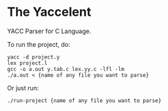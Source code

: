 # The Yaccelent

YACC Parser for C Language.

To run the project, do:
```
yacc -d project.y
lex project.l
gcc -o a.out y.tab.c lex.yy.c -lfl -lm
./a.out < {name of any file you want to parse}
```

Or just run:
```
./run-project {name of any file you want to parse}
```